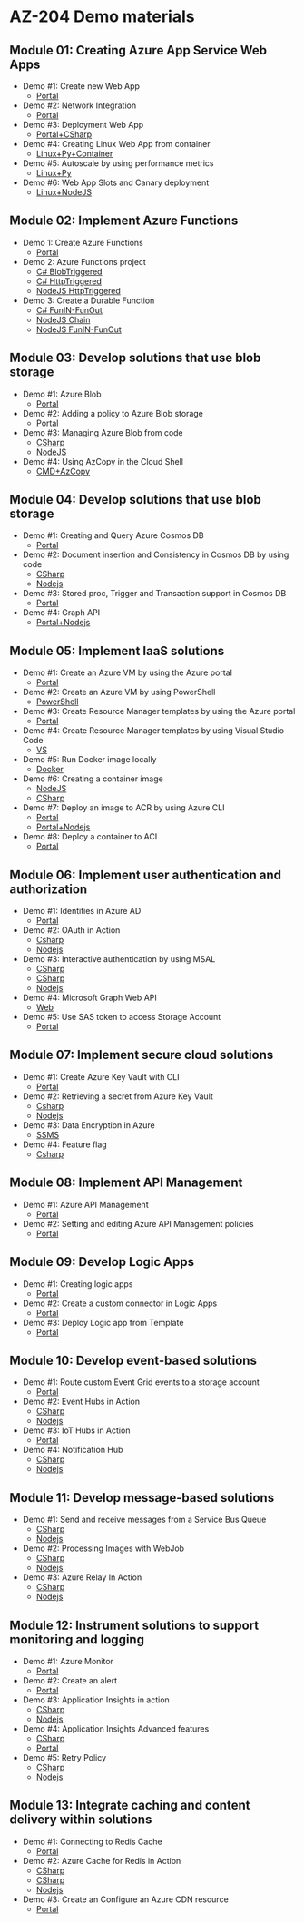 # AZ-204 Demo materials

## Module 01: Creating Azure App Service Web Apps

- Demo #1: Create new Web App 
  - [Portal](/M01/Demo%20%231%20-%20Just%20WebApp/Demo.md)
- Demo #2: Network Integration
  - [Portal](/M01/Demo%20%232%20-%20TrafficManager/Demo.md)
- Demo #3: Deployment Web App 
  - [Portal+CSharp](/M01/Demo%20%233%20-%20CD%20WebApp/Demo.md)
- Demo #4: Creating Linux Web App from container 
  - [Linux+Py+Container](/M01/Demo%20%234%20-%20Linux%20py/Demo.md)
- Demo #5: Autoscale by using performance metrics
  - [Linux+Py](/M01/Demo%20%235%20-%20Autoscale/Demo.md)
- Demo #6: Web App Slots and Canary deployment
  - [Linux+NodeJS](/M01/Demo%20%236%20-%20Slot/Demo.md)

## Module 02: Implement Azure Functions

- Demo 1: Create Azure Functions 
  - [Portal](/M02/Demo%20%231%20Function/Demo.md)
- Demo 2: Azure Functions project 
  - [C# BlobTriggered](/M02/Demo%20%232%20FunctionProject/CSharpDemo1.md) 
  - [C# HttpTriggered](/M02/Demo%20%232%20FunctionProject/CSharpDemo2.md) 
  - [NodeJS HttpTriggered](/M02/Demo%20%232%20FunctionProject/NodeJSDemo.md)
- Demo 3: Create a Durable Function 
  - [C# FunIN-FunOut](/M02/Demo%20%233%20DurableFunction/Demo-csharp.md)
  - [NodeJS Chain](/M02/Demo%20%233%20DurableFunction/Demo-nodejs1.md) 
  - [NodeJS FunIN-FunOut](/M02/Demo%20%233%20DurableFunction/Demo-nodejs2.md)


## Module 03: Develop solutions that use blob storage

- Demo #1: Azure Blob
  - [Portal](/M03/Demo%20%231%20New%20Blob/Demo.md)
- Demo #2: Adding a policy to Azure Blob storage
  - [Portal](/M03/Demo%20%232%20BlobPolicy/Demo.md)
- Demo #3: Managing Azure Blob from code 
  - [CSharp](/M03/Demo%20%233%20BobProj/Demo-CSharp.md)
  - [NodeJS](/M03/Demo%20%233%20BobProj/Demo-Nodejs.md)
- Demo #4: Using AzCopy in the Cloud Shell
  - [CMD+AzCopy](/M03/Demo%20%234%20AzCopy/Demo.md)


## Module 04: Develop solutions that use blob storage

- Demo #1: Creating and Query Azure Cosmos DB
  - [Portal](/M04/Demo%20%231%20CreateCosmosDb/Demo.md)
- Demo #2: Document insertion and Consistency in Cosmos DB by using code
  - [CSharp](/M04/Demo%20%232%20CosmosPrj/Demo-CSharp.md)
  - [Nodejs](/M04/Demo%20%232%20CosmosPrj/Demo-Nodejs.md)
- Demo #3: Stored proc, Trigger and Transaction support in Cosmos DB
  - [Portal](/M04/Demo%20%233%20SP,Triggers/Demo.md)
- Demo #4: Graph API
  - [Portal+Nodejs](/M04/Demo%20%234%20Graph/Demo.md)

## Module 05: Implement IaaS solutions

- Demo #1: Create an Azure VM by using the Azure portal
  - [Portal](/M05/Demo%20%231%20-%20VM/Demo.md)
- Demo #2: Create an Azure VM by using PowerShell
  - [PowerShell](/M05/Demo%20%232%20-%20PS%20VM/Demo.md)
- Demo #3: Create Resource Manager templates by using the Azure portal
  - [Portal](/M05/Demo%20%233%20-%20Template%20Portal/Demo.md)
- Demo #4: Create Resource Manager templates by using Visual Studio Code
  - [VS](/M05/Demo%20%234%20-%20Template%20VSCode/Demo.md)
- Demo #5: Run Docker image locally
  - [Docker](/M05/Demo%20%235%20-%20Docker%20Local/Demo.md)
- Demo #6: Creating a container image
  - [NodeJS](/M05/Demo%20%236%20-%20Docker%20Img/Demo-Nodejs.md)
  - [CSharp](/M05/Demo%20%236%20-%20Docker%20Img/Demo-CSharp.md)
- Demo #7: Deploy an image to ACR by using Azure CLI
  - [Portal](/M05/Demo%20%237%20-%20ACR/Demo.md)
  - [Portal+Nodejs](/M05/Demo%20%237%20-%20ACR/Demo-extra.md)
- Demo #8: Deploy a container to ACI
  - [Portal](/M05/Demo%20%238%20-%20ACI/Demo.md)


## Module 06: Implement user authentication and authorization

- Demo #1: Identities in Azure AD
  - [Portal](/M06/Demo%20%231%20-%20Identities/Demo.md)
- Demo #2: OAuth in Action
  - [Csharp](/M06/Demo%20%232%20-%20OAuthADAL/Demo-scharp.md)
  - [Nodejs](/M06/Demo%20%232%20-%20OAuthADAL/Demo-nodejs.md)
- Demo #3: Interactive authentication by using MSAL
  - [CSharp](/M06/Demo%20%233%20-%20MSAL/Demo-csharp1.md)
  - [CSharp](/M06/Demo%20%233%20-%20MSAL/Demo-csharp2.md)
  - [Nodejs](/M06/Demo%20%233%20-%20MSAL/Demo-nodejs.md)
- Demo #4: Microsoft Graph Web API
  - [Web](/M06/Demo%20%234%20-%20Graph/Demo.md)
- Demo #5: Use SAS token to access Storage Account
  - [Portal](/M06/Demo%20%235%20-%20SAS/Demo.md)


## Module 07: Implement secure cloud solutions

- Demo #1: Create Azure Key Vault  with CLI
  - [Portal](/M07/Demo%20%231%20-%20Keyvault/Demo.md)
- Demo #2: Retrieving a secret from Azure Key Vault 
  - [Csharp](/M07/Demo%20%232%20-%20ReadSecreet/Demo-csharp.md)
  - [Nodejs](/M07/Demo%20%232%20-%20ReadSecreet/Demo-nodejs.md)
- Demo #3: Data Encryption in Azure
  - [SSMS](/M07/Demo%20%233%20-%20AlwaysEncrypt/Demo.md)
- Demo #4: Feature flag
  - [Csharp](/M07/Demo%20%232%20-%20Feature%20Flag/Demo-csharp.md)
## Module 08: Implement API Management

- Demo #1: Azure API Management
  - [Portal](/M08/Demo%20%231%20-%20APIM/Demo.md)
- Demo #2: Setting and editing Azure API Management policies
  - [Portal](/M08/Demo%20%232%20-%20API%20Policy/Demo.md)

## Module 09: Develop Logic Apps

- Demo #1: Creating logic apps
  - [Portal](/M09/Demo%20%231%20-%20Logic%20App/Demo.md)
- Demo #2: Create a custom connector in Logic Apps
  - [Portal](/M09/Demo%20%232%20-%20CustomConnector/Demo.md)
- Demo #3: Deploy Logic app from Template
  - [Portal](/M09/Demo%20%233%20-%20Deploying%20Logic%20App/Demo.md)

## Module 10: Develop event-based solutions

- Demo #1: Route custom Event Grid events to a storage account
  - [Portal](/M10/Demo%20%231%20-%20EventGrid/Demo.md)
- Demo #2: Event Hubs in Action
  - [CSharp](/M10/Demo%20%232%20-%20EventHub/Demo-csharp.md)
  - [Nodejs](/M10/Demo%20%232%20-%20EventHub/Demo-nodejs.md)
- Demo #3: IoT Hubs in Action
  - [Portal](/M10/Demo%20%233%20-%20IoTHub/Demo.md)
- Demo #4: Notification Hub
  - [CSharp](/M10/Demo%20%234%20-%20NHub/Demo-CSharp.md)
  - [Nodejs](/M10/Demo%20%234%20-%20NHub/Demo-Nodejs.md)

## Module 11: Develop message-based solutions

- Demo #1: Send and receive messages from a Service Bus Queue
  - [CSharp](/M11/Demo%20%231%20-%20ServiceBus/Demo-csharp.md)
  - [Nodejs](/M11/Demo%20%231%20-%20ServiceBus/Demo-nodejs.md)
- Demo #2: Processing Images with WebJob
  - [CSharp](/M11/Demo%20%232%20-%20Queue/Demo-csharp.md)
  - [Nodejs](/M11/Demo%20%232%20-%20Queue/Demo-nodejs.md)
- Demo #3: Azure Relay In Action
  - [CSharp](/M11/Demo%20%233%20-%20Relay/Demo-csharp.md)
  - [Nodejs](/M11/Demo%20%233%20-%20Relay/Demo-nodejs.md)


## Module 12: Instrument solutions to support monitoring and logging

- Demo #1: Azure Monitor
  - [Portal](/M12/Demo%20%231%20-%20Monitor/Demo.md)
- Demo #2: Create an alert
  - [Portal](/M12/Demo%20%232%20-%20Alerts/Demo.md)
- Demo #3: Application Insights in action
  - [CSharp](/M12/Demo%20%233%20-%20AI%20Action/Demo-csharp.md)
  - [Nodejs](/M12/Demo%20%233%20-%20AI%20Action/Demo-nodejs.md)
- Demo #4: Application Insights Advanced features
  - [CSharp](/M12/Demo%20%234%20-%20AI%20Advanced/Demo.md)
  - [Portal](/M12/Demo%20%234%20-%20AI%20Advanced/Demo-map.md)
- Demo #5: Retry Policy
  - [CSharp](/M12/Demo%20%235%20-%20Retry/Demo-scharp.md)
  - [Nodejs](/M12/Demo%20%235%20-%20Retry/Demo-nodejs.md)


## Module 13: Integrate caching and content delivery within solutions

- Demo #1: Connecting to Redis Cache
  - [Portal](/M13/Demo%20%231%20-%20Redis/Demo.md)
- Demo #2: Azure Cache for Redis in Action
  - [CSharp](/M13/Demo%20%232%20-%20Redis%20Code/Demo-csharp.md)
  - [CSharp](/M13/Demo%20%232%20-%20Redis%20Code/Demo-session.md)
  - [Nodejs](/M13/Demo%20%232%20-%20Redis%20Code/Demo-nodejs.md)
- Demo #3: Create an Configure an Azure CDN resource
  - [Portal](/M13/Demo%20%233%20-%20CDN/Demo.md)
